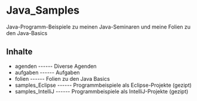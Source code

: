 # Java_Samples
Java-Programm-Beispiele zu meinen Java-Seminaren 
und meine Folien zu den Java-Basics

## Inhalte
- agenden ------ Diverse Agenden	
- aufgaben ------	Aufgaben	
- folien ------ Folien zu den Java Basics
- samples_Eclipse ------ Programmbeispiele als Eclipse-Projekte (gezipt)
- samples_IntelliJ ------ Programmbeispiele als IntelliJ-Projekte (gezipt)

